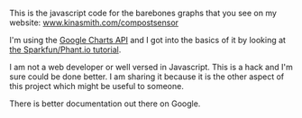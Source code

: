 This is the javascript code for the barebones graphs that you see on my website: www.kinasmith.com/compostsensor

I'm using the [Google Charts API](https://developers.google.com/chart/) and I got into the basics of it by looking at [the Sparkfun/Phant.io tutorial](http://phant.io/graphing/google/2014/07/07/graphing-data/). 

I am not a web developer or well versed in Javascript. This is a hack and I'm sure could be done better. I am sharing it because it is the other aspect of this project which might be useful to someone.

There is better documentation out there on Google. 